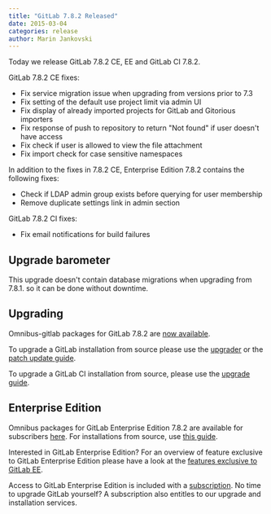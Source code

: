 ```yaml
---
title: "GitLab 7.8.2 Released"
date: 2015-03-04
categories: release
author: Marin Jankovski
---
```


Today we release GitLab 7.8.2 CE, EE and GitLab CI 7.8.2.


GitLab 7.8.2 CE fixes:

- Fix service migration issue when upgrading from versions prior to 7.3
- Fix setting of the default use project limit via admin UI
- Fix display of already imported projects for GitLab and Gitorious importers
- Fix response of push to repository to return "Not found" if user doesn't have access
- Fix check if user is allowed to view the file attachment
- Fix import check for case sensitive namespaces

In addition to the fixes in 7.8.2 CE, Enterprise Edition 7.8.2 contains the following fixes:

- Check if LDAP admin group exists before querying for user membership
- Remove duplicate settings link in admin section

GitLab 7.8.2 CI fixes:

- Fix email notifications for build failures

<!-- more -->

## Upgrade barometer

This upgrade doesn't contain database migrations when upgrading from 7.8.1. so it can be done without downtime.

## Upgrading

Omnibus-gitlab packages for GitLab 7.8.2 are [now available](https://about.gitlab.com/downloads/).

To upgrade a GitLab installation from source please use the
[upgrader](http://doc.gitlab.com/ce/update/upgrader.html) or the [patch update
guide](http://doc.gitlab.com/ce/update/patch_versions.html).

To upgrade a GitLab CI installation from source, please use the [upgrade guide](https://gitlab.com/gitlab-org/gitlab-ci/blob/master/doc/update/patch_versions.md).

## Enterprise Edition

Omnibus packages for GitLab Enterprise Edition 7.8.2 are available for subscribers [here](https://gitlab.com/subscribers/gitlab-ee/blob/master/doc/install/packages.md). For installations from source, use [this guide](https://gitlab.com/subscribers/gitlab-ee/blob/master/doc/update/patch_versions.md).

Interested in GitLab Enterprise Edition?
For an overview of feature exclusive to GitLab Enterprise Edition please have a look at the [features exclusive to GitLab EE](https://about.gitlab.com/features/#enterprise).

Access to GitLab Enterprise Edition is included with a [subscription](http://www.gitlab.com/subscription/).
No time to upgrade GitLab yourself?
A subscription also entitles to our upgrade and installation services.
